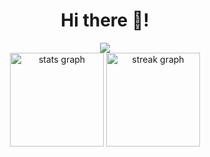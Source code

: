 <h1 align="center">Hi there 👋!</h1>


<div align="center">
  <img src="https://komarev.com/ghpvc/?username=Zebra2711&label=Profile%20views&color=0e75b6&style=flat"  />
</div>

<div align="center">
  <img src="https://github-readme-stats.vercel.app/api?username=Zebra2711&theme=github_dark&hide_border=true&include_all_commits=false&count_private=false" height="150" alt="stats graph"  />
  <img src="https://nirzak-streak-stats.vercel.app/?user=Zebra2711&theme=github_dark&hide_border=true" height="150" alt="streak graph"  />
</div>

